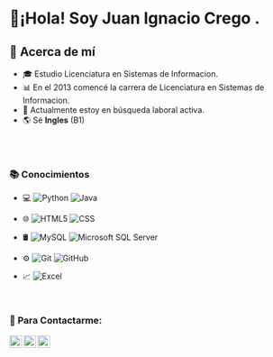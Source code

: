 
<h1> 👋¡Hola! Soy Juan Ignacio Crego . </h1>


<h2> 👀 Acerca de mí </h2>

- 🎓 Estudio Licenciatura en Sistemas de Informacion.
- 📊 En el 2013 comencé la carrera de Licenciatura en Sistemas de Informacion. 
- 💼 Actualmente estoy en búsqueda laboral activa.
- 🌎 Sé **Ingles** (B1) 
<br/>
<br/>

<h3> 📚 Conocimientos </h3>
  
- 💻 
  ![Python](https://img.shields.io/badge/-Python-333333?style=flat&logo=python) 
  ![Java](https://img.shields.io/badge/-Java-333333?style=flat&logo=Java&logoColor=007396)

  
- 🌐 
  ![HTML5](https://img.shields.io/badge/-HTML5-333333?style=flat&logo=HTML5)
  ![CSS](https://img.shields.io/badge/-CSS-333333?style=flat&logo=CSS3&logoColor=1572B6)
  
  
- 🛢
  ![MySQL](https://img.shields.io/badge/-MySQL-333333?style=flat&logo=mysql)
  ![Microsoft SQL Server](https://img.shields.io/badge/Microsoft_SQL_Server-333333?style=for-the-badge&logo=microsoft-sql-server&logoColor=yellow)
  
  
- ⚙️ 
  ![Git](https://img.shields.io/badge/-Git-333333?style=flat&logo=git)
  ![GitHub](https://img.shields.io/badge/-GitHub-333333?style=flat&logo=github)
  
  
- 📈 
  ![Excel](https://img.shields.io/badge/-Excel-333333?style=flat&logo=Excel)
</div>

<br/>


<h3> 📲 Para Contactarme:  </h3>
<p>
  <a href="https://www.linkedin.com/in/cregojuanignacio/">
    <img align="left" alt="Juan Ignacio Crego LinkdeIn" width="22px" src="https://cdn.jsdelivr.net/npm/simple-icons@3.5.0/icons/linkedin.svg" />
  </a>
  <a href="mailto:igjuan.crego@gmail.com">
    <img align="left" alt="GMail" width="22px" src="https://cdn.jsdelivr.net/npm/simple-icons@3.5.0/icons/gmail.svg" />
  </a>
  
  <a href="https://api.whatsapp.com/send?phone=542226448968">
    <img align="left"  alt="WhatsApp" width="22px" src="https://cdn.jsdelivr.net/npm/simple-icons@3.5.0/icons/whatsapp.svg"  />
  </a>
</p>
<br/>
<br/>



<!---
jicrego/jicrego is a ✨ special ✨ repository because its `README.md` (this file) appears on your GitHub profile.
You can click the Preview link to take a look at your changes.
--->

